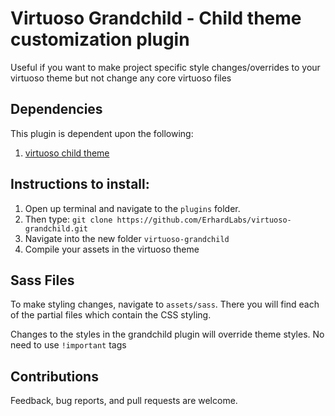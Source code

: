 # Virtuoso Grandchild - Child theme customization plugin

Useful if you want to make project specific style changes/overrides to your virtuoso theme but not change any core virtuoso files 

## Dependencies

This plugin is dependent upon the following:

1. [virtuoso child theme](https://github.com/ErhardLabs/virtuoso)

## Instructions to install:

1. Open up terminal and navigate to the `plugins` folder.
2. Then type: `git clone https://github.com/ErhardLabs/virtuoso-grandchild.git`
3. Navigate into the new folder `virtuoso-grandchild`
4. Compile your assets in the virtuoso theme

## Sass Files

To make styling changes, navigate to `assets/sass`.  There you will find each of the partial files which contain the CSS styling.

Changes to the styles in the grandchild plugin will override theme styles. No need to use `!important` tags


## Contributions

Feedback, bug reports, and pull requests are welcome.

